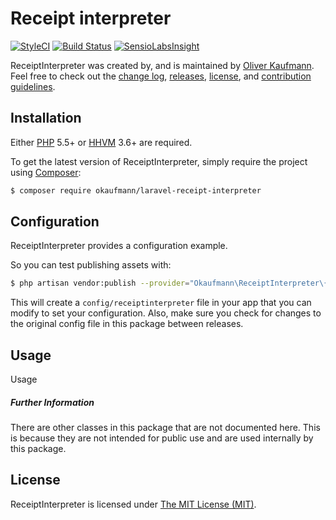 Receipt interpreter
=================
[![StyleCI](https://styleci.io/repos/87106628/shield?branch=master)](https://styleci.io/repos/87106628)
[![Build Status](https://travis-ci.com/okaufmann/mighty-movies-web-app-2.svg?token=s6gxdmrSFqDQhAz31z4V&branch=master)](https://travis-ci.com/okaufmann/mighty-movies-web-app-2)
[![SensioLabsInsight](https://insight.sensiolabs.com/projects/142b8d7b-1ca1-49b4-85c5-db663c834bed/mini.png)](https://insight.sensiolabs.com/projects/142b8d7b-1ca1-49b4-85c5-db663c834bed)

ReceiptInterpreter was created by, and is maintained by [Oliver Kaufmann](https://github.com/). Feel free to check out the [change log](CHANGELOG.md), [releases](https://github.com/ptondereau/laravel-packme/releases), [license](LICENSE), and [contribution guidelines](CONTRIBUTING.md).

## Installation

Either [PHP](https://php.net) 5.5+ or [HHVM](http://hhvm.com) 3.6+ are required.

To get the latest version of ReceiptInterpreter, simply require the project using [Composer](https://getcomposer.org):

```bash
$ composer require okaufmann/laravel-receipt-interpreter
```

## Configuration

ReceiptInterpreter provides a configuration example.

So you can test publishing assets with:

```bash
$ php artisan vendor:publish --provider="Okaufmann\ReceiptInterpreter\{{ package }}ServiceProvider"
```

This will create a `config/receiptinterpreter` file in your app that you can modify to set your configuration. Also, make sure you check for changes to the original config file in this package between releases.

## Usage

Usage

##### Further Information

There are other classes in this package that are not documented here. This is because they are not intended for public use and are used internally by this package.

## License

ReceiptInterpreter is licensed under [The MIT License (MIT)](LICENSE).
